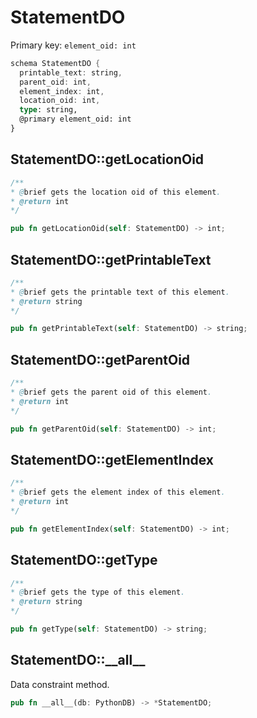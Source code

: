 # StatementDO

Primary key: `element_oid: int`

```rust
schema StatementDO {
  printable_text: string,
  parent_oid: int,
  element_index: int,
  location_oid: int,
  type: string,
  @primary element_oid: int
}
```
## StatementDO::getLocationOid

```java
/**
* @brief gets the location oid of this element.
* @return int
*/
```
```rust
pub fn getLocationOid(self: StatementDO) -> int;
```
## StatementDO::getPrintableText

```java
/**
* @brief gets the printable text of this element.
* @return string
*/
```
```rust
pub fn getPrintableText(self: StatementDO) -> string;
```
## StatementDO::getParentOid

```java
/**
* @brief gets the parent oid of this element.
* @return int
*/
```
```rust
pub fn getParentOid(self: StatementDO) -> int;
```
## StatementDO::getElementIndex

```java
/**
* @brief gets the element index of this element.
* @return int
*/
```
```rust
pub fn getElementIndex(self: StatementDO) -> int;
```
## StatementDO::getType

```java
/**
* @brief gets the type of this element.
* @return string
*/
```
```rust
pub fn getType(self: StatementDO) -> string;
```
## StatementDO::\_\_all\_\_

Data constraint method.

```rust
pub fn __all__(db: PythonDB) -> *StatementDO;
```
